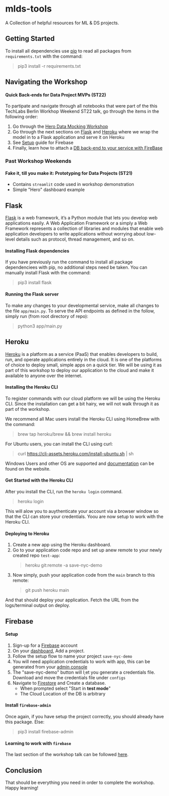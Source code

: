 # mlds-tools
A Collection of helpful resources for ML &amp; DS projects.
## Getting Started
To install all dependencies use [pip](https://pip.pypa.io/en/stable/) to read all packages from `requirements.txt` with the command:
> pip3 install -r requirements.txt

## Navigating the Workshop
#### Quick Back-ends for Data Project MVPs (ST22)
To partipate and navigate through all notebooks that were part of the this TechLabs Berlin Workhop Weekend ST22 talk, go through the items in the following order:
1. Go through the [Hero Data Mocking Workshop](binder/workshop_weekend_st22/01-data_mocking.ipynb)
2. Go through the next sections on [Flask](#Flask) and [Heroku](#Heroku) where we wrap the model in to a Flask application and serve it on Heroku
3. See [Setup](#Firebase) guide for Firebase
4. Finally, learn how to attach a [DB back-end to your service with FireBase](binder/workshop_weekend_st22/03-working_with_firebase.ipynb)
### Past Workshop Weekends
#### Fake it, till you make it: Prototyping for Data Projects (ST21)
- Contains `streamlit` code used in workshop demonstration
- Simple "Hero" dashboard example

## Flask
[Flask](https://flask.palletsprojects.com/en/2.1.x/) is a web framework, it’s a Python module that lets you develop web applications easily. A Web Application Framework or a simply a Web Framework represents a collection of libraries and modules that enable web application developers to write applications without worrying about low-level details such as protocol, thread management, and so on.
#### Installing Flask dependencies
If you have previously run the command to install all package dependenciees with pip, no additional steps need be taken. You can manually install Flask with the command:
> pip3 install flask

#### Running the Flask server
To make any changes to your developmental service, make all changes to the file `app/main.py`. To serve the API endpoints as defined in the follow, simply run (from root directory of repo):
> python3 app/main.py


## Heroku
[Heroku](https://dashboard.heroku.com/apps) is a platform as a service (PaaS) that enables developers to build, run, and operate applications entirely in the cloud. It is one of the platforms of choice to deploy small, simple apps on a quick tier. We will be using it as part of this workshop to deploy our application to the cloud and make it available to anyone over the internet.

#### Installing the Heroku CLI
To register commands with our cloud platform we will be using the Heroku CLI. Since the installation can get a bit hairy, we will not walk through it as part of the workshop.

We recommend all Mac users install the Heroku CLI using HomeBrew with the command:
> brew tap heroku/brew && brew install heroku

For Ubuntu users, you can install the CLI using curl:
> curl https://cli-assets.heroku.com/install-ubuntu.sh | sh

Windows Users and other OS are supported and [documentation](https://devcenter.heroku.com/articles/heroku-cli#install-the-heroku-cli) can be found on the website.

#### Get Started with the Heroku CLI
After you install the CLI, run the `heroku login` command.
> heroku login

This will alow you to auythenticate your account via a browser window so that the CLI can store your credentials. Yoou are now setup to work with the Heroku CLI.

#### Deploying to Heroku
1. Create a new app using the Heroku dashboard.
2. Go to your application code repo and set up anew remote to your newly created repo `test-app`:
    > heroku git:remote -a save-nyc-demo
3. Now simply, push your application code from the `main` branch to this remote:
    > git push heroku main

And that should deploy your application. Fetch the URL from the logs/terminal output on deploy.

## Firebase
#### Setup
1. Sign-up for a [Firebase](firebase.google.com) account
2. On your [dashboard](https://console.firebase.google.com/), Add a project.
3. Follow the setup flow to name your project `save-nyc-demo`
4. You will need application credentials to work with app, this can be generated from your [admin console](https://console.firebase.google.com/project/save-nyc-demo/settings/serviceaccounts/adminsdk)
5. The "save-nyc-demo"  button will l;et you generate a credentials file. Download and move the credentials file under `configs`
6. Navigate to [Firestore](https://console.firebase.google.com/u/0/project/save-nyc-demo/firestore) and Create a database.
    - When prompted select "Start in **test mode**"
    - The Cloud Location of the DB is arbitrary

#### Install `firebase-admin`
Once again, if you have setup the project correctly, you should already have this package. Else:
> pip3 install firebase-admin

#### Learning to work with `firebase`
The last section of the workshop talk can be followed [here](binder/workshop_weekend_st22/03-working_with_firebase.ipynb).

## Conclusion
That should be everything you need in order to complete the workshop. Happy learning!